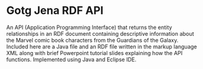 # Gotg Jena RDF API
An API (Application Programming Interface) that returns the entity relationships in an RDF document containing descriptive information about the Marvel comic book characters from the Guardians of the Galaxy. Included here are a Java file and an RDF file written in the markup language XML along with brief Powerpoint tutorial slides explaining how the API functions. Implemented using Java and Eclipse IDE.  
